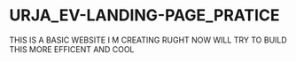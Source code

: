 # URJA_EV-LANDING-PAGE_PRATICE

THIS IS A BASIC WEBSITE I M CREATING RUGHT NOW WILL TRY TO BUILD THIS MORE EFFICENT AND COOL
